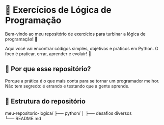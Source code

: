 # 🧠 Exercícios de Lógica de Programação

Bem-vindo ao meu repositório de exercícios para turbinar a lógica de programação! 🚀

Aqui você vai encontrar códigos simples, objetivos e práticos em Python. O foco é praticar, errar, aprender e evoluir! 💪

## 📌 Por que esse repositório?

Porque a prática é o que mais conta para se tornar um programador melhor. Não tem segredo: é errando e testando que a gente aprende.

## 📂 Estrutura do repositório

meu-repositorio-logica/
├── python/
│   ├── desafios diversos  
└── README.md
